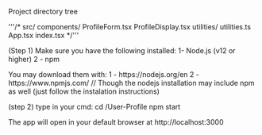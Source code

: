 <p>Project directory tree</p>
'''/*
src/
  components/
    ProfileForm.tsx
    ProfileDisplay.tsx
  utilities/
    utilities.ts
  App.tsx
  index.tsx
*/'''

<p>(Step 1) 
Make sure you have the following installed:
1- Node.js (v12 or higher)
2 - npm</p>

<p>You may download them with:
1 - https://nodejs.org/en
2 - https://www.npmjs.com/
// Though the nodejs installation may include npm as well (just follow the instalation instructions)</p>

<p>(step 2)
type in your cmd:
cd <path to directory>/User-Profile
npm start</p>

The app will open in your default browser at http://localhost:3000
